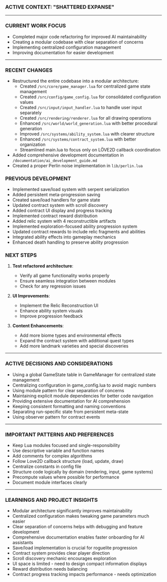 ### **ACTIVE CONTEXT: "SHATTERED EXPANSE"**

---

### **CURRENT WORK FOCUS**
- Completed major code refactoring for improved AI maintainability
- Creating a modular codebase with clear separation of concerns
- Implementing centralized configuration management
- Improving documentation for easier development

---

### **RECENT CHANGES**
- Restructured the entire codebase into a modular architecture:
  - Created `/src/core/game_manager.lua` for centralized game state management
  - Created `/src/config/game_config.lua` for consolidated configuration values
  - Created `/src/input/input_handler.lua` to handle user input separately
  - Created `/src/rendering/renderer.lua` for all drawing operations
  - Enhanced `/src/world/world_generation.lua` with better procedural generation
  - Improved `/src/systems/ability_system.lua` with clearer structure
  - Enhanced `/src/systems/contract_system.lua` with better organization
  - Streamlined main.lua to focus only on LÖVE2D callback coordination
- Added comprehensive development documentation in `/documentation/ai_development_guide.md`
- Created a proper Perlin noise implementation in `lib/perlin.lua`

### **PREVIOUS DEVELOPMENT**
- Implemented save/load system with serpent serialization
- Added persistent meta-progression saving
- Created save/load handlers for game state
- Updated contract system with scroll discovery
- Added contract UI display and progress tracking
- Implemented contract reward distribution
- Added relic system with 4 reconstructible artifacts
- Implemented exploration-focused ability progression system
- Updated contract rewards to include relic fragments and abilities
- Integrated ability effects into gameplay mechanics
- Enhanced death handling to preserve ability progression

### **NEXT STEPS**
1. **Test refactored architecture**:
   - Verify all game functionality works properly
   - Ensure seamless integration between modules
   - Check for any regression issues

2. **UI Improvements**:
   - Implement the Relic Reconstruction UI
   - Enhance ability system visuals
   - Improve progression feedback

3. **Content Enhancements**:
   - Add more biome types and environmental effects
   - Expand the contract system with additional quest types
   - Add more landmark varieties and special discoveries

---

### **ACTIVE DECISIONS AND CONSIDERATIONS**
- Using a global GameState table in GameManager for centralized state management
- Centralizing configuration in game_config.lua to avoid magic numbers
- Using module pattern for clear separation of concerns
- Maintaining explicit module dependencies for better code navigation
- Providing extensive documentation for AI comprehension
- Keeping consistent formatting and naming conventions
- Separating run-specific state from persistent meta-state
- Using observer pattern for contract events

---

### **IMPORTANT PATTERNS AND PREFERENCES**
- Keep Lua modules focused and single-responsibility
- Use descriptive variable and function names
- Add comments for complex algorithms
- Follow Love2D callback structure (load, update, draw)
- Centralize constants in config file
- Structure code logically by domain (rendering, input, game systems)
- Precompute values where possible for performance
- Document module interfaces clearly

---

### **LEARNINGS AND PROJECT INSIGHTS**
- Modular architecture significantly improves maintainability
- Centralized configuration makes tweaking game parameters much easier
- Clear separation of concerns helps with debugging and feature development
- Comprehensive documentation enables faster onboarding for AI assistants
- Save/load implementation is crucial for roguelite progression
- Contract system provides clear player direction
- Scroll discovery mechanic encourages exploration
- UI space is limited - need to design compact information displays
- Reward distribution needs balancing
- Contract progress tracking impacts performance - needs optimization

